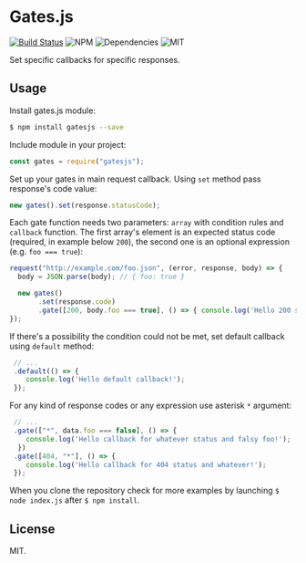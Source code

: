 # Gates.js

[![Build Status](https://travis-ci.org/piotrkabacinski/gatesjs.svg?branch=master)](https://travis-ci.org/piotrkabacinski/gatesjs) ![NPM](https://img.shields.io/npm/v/gatesjs.svg) ![Dependencies](https://david-dm.org/gatesjs/gatesjs/status.svg) ![MIT](https://img.shields.io/npm/l/gatesjs.svg)



Set specific callbacks for specific responses.

## Usage

Install gates.js module:

```bash
$ npm install gatesjs --save
```

Include module in your project:

```JavaScript
const gates = require("gatesjs");
```

Set up your gates in main request callback. Using `set` method pass response's code value:

```JavaScript
new gates().set(response.statusCode);
```

Each gate function needs two parameters: `array` with condition rules and `callback` function. The first array's element is an expected status code (required, in example below `200`), the second one is an optional expression (e.g. `foo === true`):

```JavaScript
request("http://example.com/foo.json", (error, response, body) => {
  body = JSON.parse(body); // { foo: true }

  new gates()
       .set(response.code)
       .gate([200, body.foo === true], () => { console.log('Hello 200 status callback and true foo!'); });
});
```
If there's a possibility the condition could not be met, set default callback using `default` method:

```JavaScript
 // ...
 .default(() => {
    console.log('Hello default callback!'); 
 });
```

For any kind of response codes or any expression use asterisk `*` argument:

```JavaScript
 // ...
 .gate(["*", data.foo === false], () => { 
    console.log('Hello callback for whatever status and falsy foo!'); 
  })
 .gate([404, "*"], () => {
    console.log('Hello callback for 404 status and whatever!');
 });
```

When you clone the repository check for more examples by launching `$ node index.js` after `$ npm install`.

## License

MIT.
